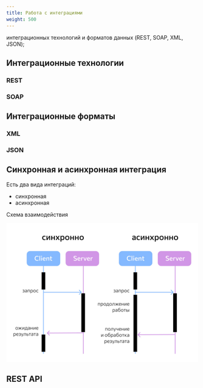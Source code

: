 ```yaml
---
title: Работа с интеграциями
weight: 500
---
```

интеграционных технологий и форматов данных (REST, SOAP, XML, JSON);

## Интеграционные технологии
### REST

### SOAP

## Интеграционные форматы
### XML
### JSON


## Синхронная и асинхронная интеграция

Есть два вида интеграций:
- синхронная
- асинхронная

Схема взаимодействия

![alt text](image.png)

## REST API
